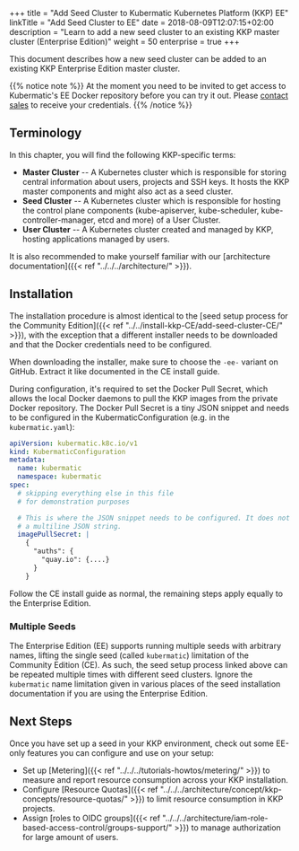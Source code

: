 +++
title = "Add Seed Cluster to Kubermatic Kubernetes Platform (KKP) EE"
linkTitle = "Add Seed Cluster to EE"
date = 2018-08-09T12:07:15+02:00
description = "Learn to add a new seed cluster to an existing KKP master cluster (Enterprise Edition)"
weight = 50
enterprise = true
+++

This document describes how a new seed cluster can be added to an existing KKP Enterprise Edition master cluster.

{{% notice note %}}
At the moment you need to be invited to get access to Kubermatic's EE Docker repository before you can try it out.
Please [contact sales](mailto:sales@kubermatic.com) to receive your credentials.
{{% /notice %}}

## Terminology

In this chapter, you will find the following KKP-specific terms:

* **Master Cluster** -- A Kubernetes cluster which is responsible for storing central information about users, projects and SSH keys. It hosts the KKP master components and might also act as a seed cluster.
* **Seed Cluster** -- A Kubernetes cluster which is responsible for hosting the control plane components (kube-apiserver, kube-scheduler, kube-controller-manager, etcd and more) of a User Cluster.
* **User Cluster** -- A Kubernetes cluster created and managed by KKP, hosting applications managed by users.

It is also recommended to make yourself familiar with our [architecture documentation]({{< ref "../../../architecture/" >}}).

## Installation

The installation procedure is almost identical to the [seed setup process for the Community Edition]({{< ref "../../install-kkp-CE/add-seed-cluster-CE/" >}}),
with the exception that a different installer needs to be downloaded and that the Docker credentials need to be configured.

When downloading the installer, make sure to choose the `-ee-` variant on GitHub. Extract it like documented in the CE install
guide.

During configuration, it's required to set the Docker Pull Secret, which allows the local Docker daemons to pull the KKP
images from the private Docker repository. The Docker Pull Secret is a tiny JSON snippet and needs to be configured in the
KubermaticConfiguration (e.g. in the `kubermatic.yaml`):

```yaml
apiVersion: kubermatic.k8c.io/v1
kind: KubermaticConfiguration
metadata:
  name: kubermatic
  namespace: kubermatic
spec:
  # skipping everything else in this file
  # for demonstration purposes

  # This is where the JSON snippet needs to be configured. It does not need to be
  # a multiline JSON string.
  imagePullSecret: |
    {
      "auths": {
        "quay.io": {....}
      }
    }
```

Follow the CE install guide as normal, the remaining steps apply equally to the Enterprise Edition.

### Multiple Seeds

The Enterprise Edition (EE) supports running multiple seeds with arbitrary names, lifting the single seed (called `kubermatic`) limitation of the Community Edition (CE).
As such, the seed setup process linked above can be repeated multiple times with different seed clusters. Ignore the `kubermatic` name limitation given
in various places of the seed installation documentation if you are using the Enterprise Edition.

## Next Steps

Once you have set up a seed in your KKP environment, check out some EE-only features you can configure and use on your setup:

- Set up [Metering]({{< ref "../../../tutorials-howtos/metering/" >}}) to measure and report resource consumption across your KKP installation.
- Configure [Resource Quotas]({{< ref "../../../architecture/concept/kkp-concepts/resource-quotas/" >}}) to limit resource consumption in KKP projects.
- Assign [roles to OIDC groups]({{< ref "../../../architecture/iam-role-based-access-control/groups-support/" >}}) to manage authorization for large amount of users.
